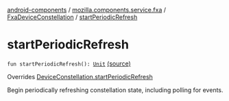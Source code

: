 [android-components](../../index.md) / [mozilla.components.service.fxa](../index.md) / [FxaDeviceConstellation](index.md) / [startPeriodicRefresh](./start-periodic-refresh.md)

# startPeriodicRefresh

`fun startPeriodicRefresh(): `[`Unit`](https://kotlinlang.org/api/latest/jvm/stdlib/kotlin/-unit/index.html) [(source)](https://github.com/mozilla-mobile/android-components/blob/master/components/service/firefox-accounts/src/main/java/mozilla/components/service/fxa/FxaDeviceConstellation.kt#L178)

Overrides [DeviceConstellation.startPeriodicRefresh](../../mozilla.components.concept.sync/-device-constellation/start-periodic-refresh.md)

Begin periodically refreshing constellation state, including polling for events.

